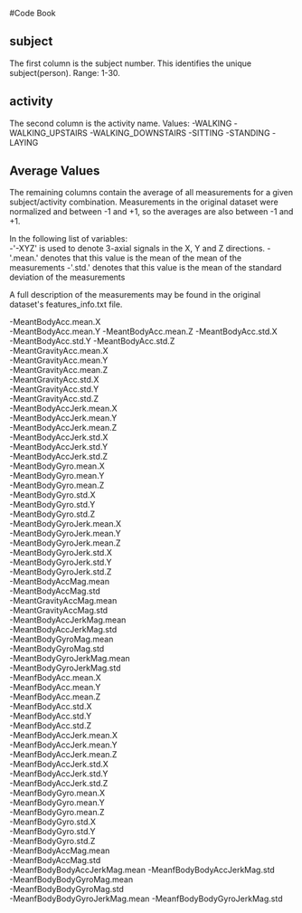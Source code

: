 #Code Book

## subject
The first column is the subject number.  This identifies the unique subject(person). Range: 1-30.

## activity
The second column is the activity name. Values:
-WALKING
-WALKING_UPSTAIRS
-WALKING_DOWNSTAIRS
-SITTING
-STANDING
-LAYING

## Average Values
The remaining columns contain the average of all measurements for a given subject/activity combination.  Measurements in the original dataset were normalized and between -1 and +1, so the averages are also between -1 and +1.

In the following list of variables:  
-'-XYZ' is used to denote 3-axial signals in the X, Y and Z directions.
-'.mean.' denotes that this value is the mean of the mean of the measurements
-'.std.' denotes that this value is the mean of the standard deviation of the measurements

A full description of the measurements may be found in the original dataset's features_info.txt file.

-MeantBodyAcc.mean.X          
-MeantBodyAcc.mean.Y
-MeantBodyAcc.mean.Z
-MeantBodyAcc.std.X           
-MeantBodyAcc.std.Y
-MeantBodyAcc.std.Z            
-MeantGravityAcc.mean.X       
 -MeantGravityAcc.mean.Y        
 -MeantGravityAcc.mean.Z        
 -MeantGravityAcc.std.X        
 -MeantGravityAcc.std.Y         
 -MeantGravityAcc.std.Z        
 -MeantBodyAccJerk.mean.X      
 -MeantBodyAccJerk.mean.Y       
 -MeantBodyAccJerk.mean.Z       
 -MeantBodyAccJerk.std.X       
 -MeantBodyAccJerk.std.Y       
  -MeantBodyAccJerk.std.Z        
  -MeantBodyGyro.mean.X         
 -MeantBodyGyro.mean.Y          
 -MeantBodyGyro.mean.Z          
 -MeantBodyGyro.std.X          
 -MeantBodyGyro.std.Y           
 -MeantBodyGyro.std.Z           
 -MeantBodyGyroJerk.mean.X     
 -MeantBodyGyroJerk.mean.Y      
 -MeantBodyGyroJerk.mean.Z      
 -MeantBodyGyroJerk.std.X      
 -MeantBodyGyroJerk.std.Y       
 -MeantBodyGyroJerk.std.Z       
 -MeantBodyAccMag.mean         
 -MeantBodyAccMag.std           
 -MeantGravityAccMag.mean       
 -MeantGravityAccMag.std       
 -MeantBodyAccJerkMag.mean      
 -MeantBodyAccJerkMag.std       
 -MeantBodyGyroMag.mean        
 -MeantBodyGyroMag.std          
 -MeantBodyGyroJerkMag.mean     
 -MeantBodyGyroJerkMag.std     
 -MeanfBodyAcc.mean.X           
 -MeanfBodyAcc.mean.Y           
 -MeanfBodyAcc.mean.Z          
 -MeanfBodyAcc.std.X            
 -MeanfBodyAcc.std.Y            
 -MeanfBodyAcc.std.Z           
 -MeanfBodyAccJerk.mean.X       
 -MeanfBodyAccJerk.mean.Y       
 -MeanfBodyAccJerk.mean.Z      
 -MeanfBodyAccJerk.std.X        
 -MeanfBodyAccJerk.std.Y        
 -MeanfBodyAccJerk.std.Z       
 -MeanfBodyGyro.mean.X          
 -MeanfBodyGyro.mean.Y          
 -MeanfBodyGyro.mean.Z         
 -MeanfBodyGyro.std.X           
 -MeanfBodyGyro.std.Y           
 -MeanfBodyGyro.std.Z          
 -MeanfBodyAccMag.mean          
 -MeanfBodyAccMag.std           
 -MeanfBodyBodyAccJerkMag.mean
 -MeanfBodyBodyAccJerkMag.std   
-MeanfBodyBodyGyroMag.mean     
-MeanfBodyBodyGyroMag.std     
 -MeanfBodyBodyGyroJerkMag.mean
 -MeanfBodyBodyGyroJerkMag.std
